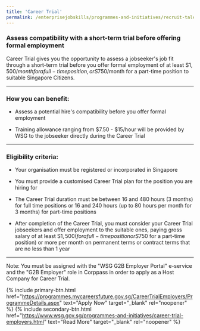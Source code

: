 ```yaml
---
title: 'Career Trial'
permalink: /enterprisejobskills/programmes-and-initiatives/recruit-talent/career-trial/
---
```


### Assess compatibility with a short-term trial before offering formal employment

Career Trial gives you the opportunity to assess a jobseeker's job fit through a short-term trial before you offer formal employment of at least S$1,500/month for a full-time position, or S$750/month for a part-time position to suitable Singapore Citizens.

---

### How you can benefit:

- Assess a potential hire's compatibility before you offer formal employment

- Training allowance ranging from $7.50 - $15/hour will be provided by WSG to the jobseeker directly during the Career Trial

---

### Eligibility criteria:

- Your organisation must be registered or incorporated in Singapore

- You must provide a customised Career Trial plan for the position you are hiring for

- The Career Trial duration must be between 16 and 480 hours (3 months) for full time positions or 16 and 240 hours (up to 80 hours per month for 3 months) for part-time positions 

- After completion of the Career Trial, you must consider your Career Trial jobseekers and offer employment to the suitable ones, paying gross salary of at least S$1,500 (for a full-time position or S$750 for a part-time position) or more per month on permanent terms or contract terms that are no less than 1 year

---

Note: You must be assigned with the "WSG G2B Employer Portal" e-service and the "G2B Employer" role in Corppass in order to apply as a Host Company for Career Trial.

{% include primary-btn.html href="https://programmes.mycareersfuture.gov.sg/CareerTrialEmployers/ProgrammeDetails.aspx" text="Apply Now" target="_blank" rel="noopener" %} {% include secondary-btn.html href="https://www.wsg.gov.sg/programmes-and-initiatives/career-trial-employers.html" text="Read More" target="_blank" rel="noopener" %}
<script src="/jquery/resize-tables.js"></script>

